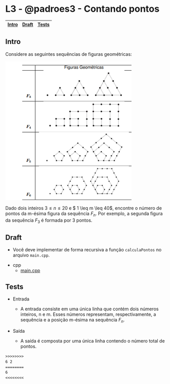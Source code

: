 # L3 - @padroes3 - Contando pontos

<!-- toch -->
[Intro](#intro) | [Draft](#draft) | [Tests](#tests)
-- | -- | --
<!-- toch -->

## Intro

Considere as seguintes sequências de figuras geométricas:

![Padrões](Padroes.png)

Dado dois inteiros $3 \leq n \leq 20$ e $ 1 \leq m \leq 40$, encontre o número de pontos da m-ésima figura da sequência $F_n$. Por exemplo, a segunda figura da sequência $F_3$ é formada por 3 pontos.

## Draft

- Você deve implementar de forma recursiva a função `calculaPontos` no arquivo `main.cpp`.

<!-- links .cache/draft -->
- cpp
  - [main.cpp](.cache/draft/cpp/main.cpp)
<!-- links -->

## Tests

- Entrada
  - A entrada consiste em uma única linha que contém dois números inteiros, n e m. Esses números representam, respectivamente, a sequência e a posição m-ésima na sequência $F_n$.

- Saída
  - A saída é composta por uma única linha contendo o número total de pontos.

```txt
>>>>>>>>
6 2
========
6
<<<<<<<<
```
